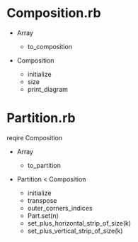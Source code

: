 # Composition.rb
* Array
 	* to_composition

* Composition
	* initialize
	* size
	* print_diagram

# Partition.rb
reqire Composition

* Array
	* to_partition

* Partition < Composition
	* initialize
	* transpose
	* outer_corners_indices
	* Part.set(n)
	* set_plus_horizontal_strip_of_size(k)
	* set_plus_vertical_strip_of_size(k)
